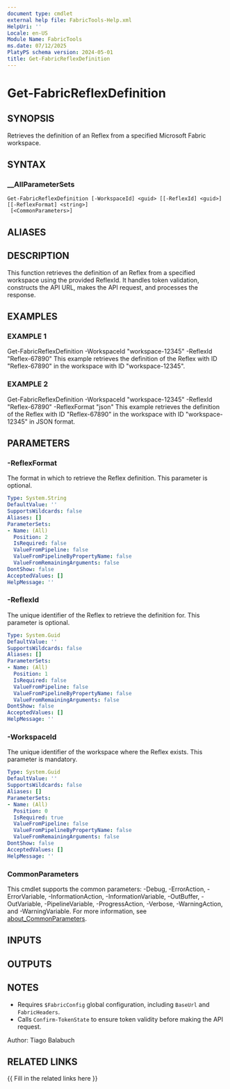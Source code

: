 ```yaml
---
document type: cmdlet
external help file: FabricTools-Help.xml
HelpUri: ''
Locale: en-US
Module Name: FabricTools
ms.date: 07/12/2025
PlatyPS schema version: 2024-05-01
title: Get-FabricReflexDefinition
---
```


# Get-FabricReflexDefinition

## SYNOPSIS

Retrieves the definition of an Reflex from a specified Microsoft Fabric workspace.

## SYNTAX

### __AllParameterSets

```
Get-FabricReflexDefinition [-WorkspaceId] <guid> [[-ReflexId] <guid>] [[-ReflexFormat] <string>]
 [<CommonParameters>]
```

## ALIASES

## DESCRIPTION

This function retrieves the definition of an Reflex from a specified workspace using the provided ReflexId.
It handles token validation, constructs the API URL, makes the API request, and processes the response.

## EXAMPLES

### EXAMPLE 1

Get-FabricReflexDefinition -WorkspaceId "workspace-12345" -ReflexId "Reflex-67890"
This example retrieves the definition of the Reflex with ID "Reflex-67890" in the workspace with ID "workspace-12345".

### EXAMPLE 2

Get-FabricReflexDefinition -WorkspaceId "workspace-12345" -ReflexId "Reflex-67890" -ReflexFormat "json"
This example retrieves the definition of the Reflex with ID "Reflex-67890" in the workspace with ID "workspace-12345" in JSON format.

## PARAMETERS

### -ReflexFormat

The format in which to retrieve the Reflex definition.
This parameter is optional.

```yaml
Type: System.String
DefaultValue: ''
SupportsWildcards: false
Aliases: []
ParameterSets:
- Name: (All)
  Position: 2
  IsRequired: false
  ValueFromPipeline: false
  ValueFromPipelineByPropertyName: false
  ValueFromRemainingArguments: false
DontShow: false
AcceptedValues: []
HelpMessage: ''
```

### -ReflexId

The unique identifier of the Reflex to retrieve the definition for.
This parameter is optional.

```yaml
Type: System.Guid
DefaultValue: ''
SupportsWildcards: false
Aliases: []
ParameterSets:
- Name: (All)
  Position: 1
  IsRequired: false
  ValueFromPipeline: false
  ValueFromPipelineByPropertyName: false
  ValueFromRemainingArguments: false
DontShow: false
AcceptedValues: []
HelpMessage: ''
```

### -WorkspaceId

The unique identifier of the workspace where the Reflex exists.
This parameter is mandatory.

```yaml
Type: System.Guid
DefaultValue: ''
SupportsWildcards: false
Aliases: []
ParameterSets:
- Name: (All)
  Position: 0
  IsRequired: true
  ValueFromPipeline: false
  ValueFromPipelineByPropertyName: false
  ValueFromRemainingArguments: false
DontShow: false
AcceptedValues: []
HelpMessage: ''
```

### CommonParameters

This cmdlet supports the common parameters: -Debug, -ErrorAction, -ErrorVariable,
-InformationAction, -InformationVariable, -OutBuffer, -OutVariable, -PipelineVariable,
-ProgressAction, -Verbose, -WarningAction, and -WarningVariable. For more information, see
[about_CommonParameters](https://go.microsoft.com/fwlink/?LinkID=113216).

## INPUTS

## OUTPUTS

## NOTES

- Requires `$FabricConfig` global configuration, including `BaseUrl` and `FabricHeaders`.
- Calls `Confirm-TokenState` to ensure token validity before making the API request.

Author: Tiago Balabuch

## RELATED LINKS

{{ Fill in the related links here }}

